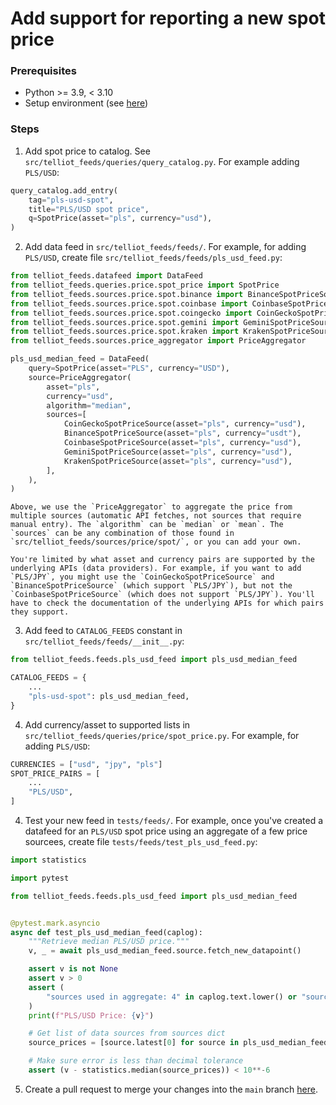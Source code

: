 # Add support for reporting a new spot price
### Prerequisites
- Python >= 3.9, < 3.10
- Setup environment (see [here](contributing.md))

### Steps
1. Add spot price to catalog. See `src/telliot_feeds/queries/query_catalog.py`. For example adding `PLS/USD`:
```python
query_catalog.add_entry(
    tag="pls-usd-spot",
    title="PLS/USD spot price",
    q=SpotPrice(asset="pls", currency="usd"),
)
```
2. Add data feed in `src/telliot_feeds/feeds/`. For example, for adding `PLS/USD`, create file `src/telliot_feeds/feeds/pls_usd_feed.py`:
```python
from telliot_feeds.datafeed import DataFeed
from telliot_feeds.queries.price.spot_price import SpotPrice
from telliot_feeds.sources.price.spot.binance import BinanceSpotPriceSource
from telliot_feeds.sources.price.spot.coinbase import CoinbaseSpotPriceSource
from telliot_feeds.sources.price.spot.coingecko import CoinGeckoSpotPriceSource
from telliot_feeds.sources.price.spot.gemini import GeminiSpotPriceSource
from telliot_feeds.sources.price.spot.kraken import KrakenSpotPriceSource
from telliot_feeds.sources.price_aggregator import PriceAggregator

pls_usd_median_feed = DataFeed(
    query=SpotPrice(asset="PLS", currency="USD"),
    source=PriceAggregator(
        asset="pls",
        currency="usd",
        algorithm="median",
        sources=[
            CoinGeckoSpotPriceSource(asset="pls", currency="usd"),
            BinanceSpotPriceSource(asset="pls", currency="usdt"),
            CoinbaseSpotPriceSource(asset="pls", currency="usd"),
            GeminiSpotPriceSource(asset="pls", currency="usd"),
            KrakenSpotPriceSource(asset="pls", currency="usd"),
        ],
    ),
)
```
    Above, we use the `PriceAggregator` to aggregate the price from multiple sources (automatic API fetches, not sources that require manual entry). The `algorithm` can be `median` or `mean`. The `sources` can be any combination of those found in `src/telliot_feeds/sources/price/spot/`, or you can add your own.

    You're limited by what asset and currency pairs are supported by the underlying APIs (data providers). For example, if you want to add `PLS/JPY`, you might use the `CoinGeckoSpotPriceSource` and `BinanceSpotPriceSource` (which support `PLS/JPY`), but not the `CoinbaseSpotPriceSource` (which does not support `PLS/JPY`). You'll have to check the documentation of the underlying APIs for which pairs they support.

3. Add feed to `CATALOG_FEEDS` constant in `src/telliot_feeds/feeds/__init__.py`:
```python
from telliot_feeds.feeds.pls_usd_feed import pls_usd_median_feed

CATALOG_FEEDS = {
    ...
    "pls-usd-spot": pls_usd_median_feed,
}
```
4. Add currency/asset to supported lists in `src/telliot_feeds/queries/price/spot_price.py`. For example, for adding `PLS/USD`:
```python
CURRENCIES = ["usd", "jpy", "pls"]
SPOT_PRICE_PAIRS = [
    ...
    "PLS/USD",
]
```
4. Test your new feed in `tests/feeds/`. For example, once you've created a datafeed for an `PLS/USD` spot price using an aggregate of a few price sourcees, create file `tests/feeds/test_pls_usd_feed.py`:
```python
import statistics

import pytest

from telliot_feeds.feeds.pls_usd_feed import pls_usd_median_feed


@pytest.mark.asyncio
async def test_pls_usd_median_feed(caplog):
    """Retrieve median PLS/USD price."""
    v, _ = await pls_usd_median_feed.source.fetch_new_datapoint()

    assert v is not None
    assert v > 0
    assert (
        "sources used in aggregate: 4" in caplog.text.lower() or "sources used in aggregate: 5" in caplog.text.lower()
    )
    print(f"PLS/USD Price: {v}")

    # Get list of data sources from sources dict
    source_prices = [source.latest[0] for source in pls_usd_median_feed.source.sources if source.latest[0]]

    # Make sure error is less than decimal tolerance
    assert (v - statistics.median(source_prices)) < 10**-6
```
5. Create a pull request to merge your changes into the `main` branch [here](https://github.com/fetchoracle/telliot-feeds/compare).
